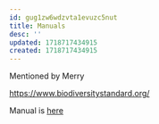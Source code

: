 ```yaml
---
id: gug1zw6wdzvta1evuzc5nut
title: Manuals
desc: ''
updated: 1718717434915
created: 1718717434915
---
```



Mentioned by Merry

https://www.biodiversitystandard.org/

Manual is [here](/assets/The-Global-Biodiversity-Standard-Manual-for-assessment-and-best-practices.pdf)